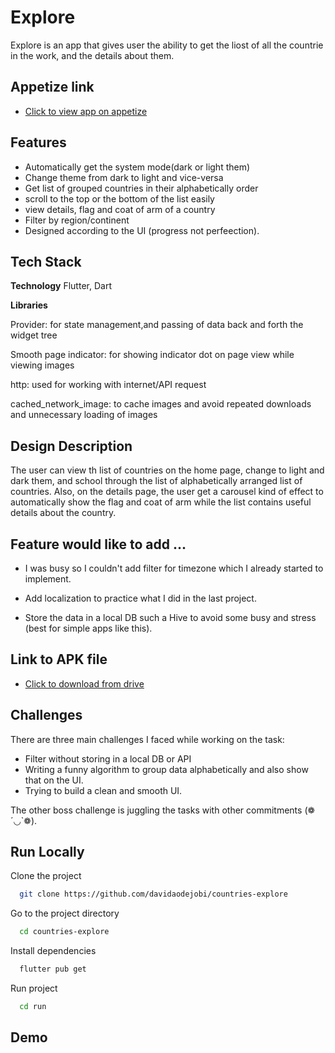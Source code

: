 
# Explore
Explore is an app that gives user the ability to get the liost of all the countrie in the work, and the details about them.



## Appetize link
- [Click to view app on appetize](https://appetize.io/app/wgsnbdkx54nzest5scjvvgcjem?device=pixel4&osVersion=11.0&scale=75)


## Features

- Automatically get the system mode(dark or light them)
- Change theme from dark to light and vice-versa
- Get list of grouped countries in their alphabetically order
- scroll to the top or the bottom of the list easily
- view details, flag and coat of arm of a country
- Filter by region/continent
- Designed according to the UI (progress not perfeection).


## Tech Stack

**Technology** Flutter, Dart

**Libraries** 

Provider: for state management,and passing of data back and forth the widget tree 

Smooth page indicator: for showing indicator dot on page view while viewing images

http: used for working with internet/API request

cached_network_image: to cache images and avoid repeated downloads and unnecessary loading of images


## Design Description

The user can view th list of countries on the home page, change to light and dark them, and school through the list of alphabetically arranged list of countries. Also, on the details page, the user get a carousel kind of effect to automatically show the flag and coat of arm while the list contains useful details about the country.
## Feature would like to add ...

- I was busy so I couldn't add filter for timezone which I already started to implement.

- Add localization to practice what I did in the last project.

- Store the data in a local DB such a Hive to avoid some busy and stress (best for simple apps like this).

## Link to APK file

- [Click to download from drive](https://drive.google.com/file/d/1ylS7RdfIlutgw_08PBDFd1jIFmmF7LWG/view?usp=sharing)
## Challenges

There are three main challenges I faced while working on the task: 


- Filter without storing in a local DB or API
- Writing a funny algorithm to group data alphabetically and also show that on the UI.
- Trying to build a clean and smooth UI.

The other boss challenge is juggling the tasks with other commitments (❁´◡`❁).
## Run Locally

Clone the project





```bash
  git clone https://github.com/davidaodejobi/countries-explore
```

Go to the project directory

```bash
  cd countries-explore
```

Install dependencies
```bash
  flutter pub get
```

Run project
```bash
  cd run
```


## Demo



